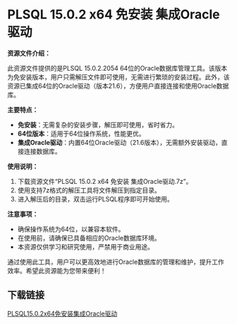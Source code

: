 # PLSQL 15.0.2 x64 免安装 集成Oracle驱动

**资源文件介绍：**

此资源文件提供的是PLSQL 15.0.2.2054 64位的Oracle数据库管理工具。该版本为免安装版本，用户只需解压文件即可使用，无需进行繁琐的安装过程。此外，该资源已集成64位的Oracle驱动（版本21.6），方便用户直接连接和使用Oracle数据库。

**主要特点：**

- **免安装**：无需复杂的安装步骤，解压即可使用，省时省力。
- **64位版本**：适用于64位操作系统，性能更优。
- **集成Oracle驱动**：内置64位Oracle驱动（21.6版本），无需额外安装驱动，直接连接数据库。

**使用说明：**

1. 下载资源文件“PLSQL 15.0.2 x64 免安装 集成Oracle驱动.7z”。
2. 使用支持7z格式的解压工具将文件解压到指定目录。
3. 进入解压后的目录，双击运行PLSQL程序即可开始使用。

**注意事项：**

- 确保操作系统为64位，以兼容本软件。
- 在使用前，请确保已具备相应的Oracle数据库环境。
- 本资源仅供学习和研究使用，严禁用于商业用途。

通过使用此工具，用户可以更高效地进行Oracle数据库的管理和维护，提升工作效率。希望此资源能为您带来便利！

## 下载链接

[PLSQL15.0.2x64免安装集成Oracle驱动](https://pan.quark.cn/s/3ad92f1d7f52)